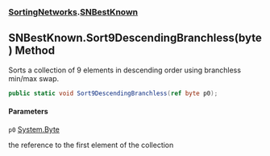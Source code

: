 ### [SortingNetworks](SortingNetworks.md 'SortingNetworks').[SNBestKnown](SortingNetworks.SNBestKnown.md 'SortingNetworks.SNBestKnown')

## SNBestKnown.Sort9DescendingBranchless(byte) Method

Sorts a collection of 9 elements in descending order using branchless min/max swap.

```csharp
public static void Sort9DescendingBranchless(ref byte p0);
```
#### Parameters

<a name='SortingNetworks.SNBestKnown.Sort9DescendingBranchless(byte).p0'></a>

`p0` [System.Byte](https://docs.microsoft.com/en-us/dotnet/api/System.Byte 'System.Byte')

the reference to the first element of the collection